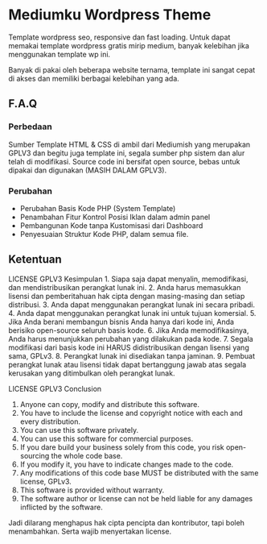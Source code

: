 <h1>Mediumku Wordpress Theme</h1>
<p>Template wordpress seo, responsive dan fast loading. Untuk dapat memakai template wordpress gratis mirip medium, banyak kelebihan jika menggunakan template wp ini.</p>

<p>Banyak di pakai oleh beberapa website ternama, template ini sangat cepat di akses dan memiliki berbagai kelebihan yang ada.</p>


<h2>F.A.Q</h2>
<h3>Perbedaan</h2>
<p>Sumber Template HTML &amp; CSS di ambil dari Mediumish yang merupakan GPLV3 dan begitu juga template ini, segala sumber php sistem dan alur telah di modifikasi. Source code ini bersifat open source, bebas untuk dipakai dan digunakan (MASIH DALAM GPLV3).</p>

<h3>Perubahan</h3>
<ul>
  <li>Perubahan Basis Kode PHP (System Template)</li>
  <li>Penambahan Fitur Kontrol Posisi Iklan dalam admin panel</li>
  <li>Pembangunan Kode tanpa Kustomisasi dari Dashboard</li>
  <li>Penyesuaian Struktur Kode PHP, dalam semua file.</li>
</ul>

<h2>Ketentuan</h2>
LICENSE GPLV3 Kesimpulan 
1. Siapa saja dapat menyalin, memodifikasi, dan mendistribusikan perangkat lunak ini.
2. Anda harus memasukkan lisensi dan pemberitahuan hak cipta dengan masing-masing dan setiap distribusi.
3. Anda dapat menggunakan perangkat lunak ini secara pribadi.
4. Anda dapat menggunakan perangkat lunak ini untuk tujuan komersial.
5. Jika Anda berani membangun bisnis Anda hanya dari kode ini, Anda berisiko open-source seluruh basis kode.
6. Jika Anda memodifikasinya, Anda harus menunjukkan perubahan yang dilakukan pada kode.
7. Segala modifikasi dari basis kode ini HARUS didistribusikan dengan lisensi yang sama, GPLv3.
8. Perangkat lunak ini disediakan tanpa jaminan.
9. Pembuat perangkat lunak atau lisensi tidak dapat bertanggung jawab atas segala kerusakan yang ditimbulkan oleh perangkat lunak.

LICENSE GPLV3 Conclusion
1. Anyone can copy, modify and distribute this software.
2. You have to include the license and copyright notice with each and every distribution.
3. You can use this software privately.
4. You can use this software for commercial purposes.
5. If you dare build your business solely from this code, you risk open-sourcing the whole code base.
6. If you modify it, you have to indicate changes made to the code.
7. Any modifications of this code base MUST be distributed with the same license, GPLv3.
8. This software is provided without warranty.
9. The software author or license can not be held liable for any damages inflicted by the software.

<p>Jadi dilarang menghapus hak cipta pencipta dan kontributor, tapi boleh menambahkan. Serta wajib menyertakan license.</p>
